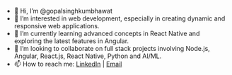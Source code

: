 - 👋 Hi, I’m @gopalsinghkumbhawat
- 👀 I’m interested in web development, especially in creating dynamic and responsive web applications.
- 🌱 I’m currently learning advanced concepts in React Native and exploring the latest features in Angular.
- 💞️ I’m looking to collaborate on full stack projects involving Node.js, Angular, React.js, React Native, Python and AI/ML.
- 📫 How to reach me: [LinkedIn](https://www.linkedin.com/in/gopalsinghkumbhawat) | [Email](mailto:gopalsinghkumbhawat@example.com)

<!---
gopalsinghkumbhawat/gopalsinghkumbhawat is a ✨ special ✨ repository because its `README.md` (this file) appears on your GitHub profile.
You can click the Preview link to take a look at your changes.
--->
